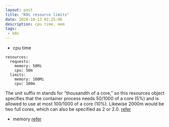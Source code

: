 ```yaml
---
layout: post
title: "K8s resource limits"
date: 2020-10-13 02:25:06
description: cpu time, mem
tags:
 - k8s
---
```


- cpu time
```
resources:
  requests:
    memory: 50Mi
    cpu: 50m
  limits:
    memory: 100Mi
    cpu: 100m
```
The unit suffix m stands for “thousandth of a core,” so this resources object specifies that the container process needs 50/1000 of a core (5%) and is allowed to use at most 100/1000 of a core (10%). Likewise 2000m would be two full cores, which can also be specified as 2 or 2.0.
[refer](https://medium.com/@betz.mark/understanding-resource-limits-in-kubernetes-cpu-time-9eff74d3161b)

- memory
[refer](https://medium.com/@betz.mark/understanding-resource-limits-in-kubernetes-memory-6b41e9a955f9)
